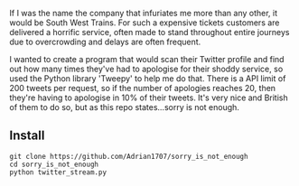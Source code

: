 If I was the name the company that infuriates me more than any other, it would be South West Trains. For such a expensive tickets customers are delivered a horrific service, often made to stand throughout entire journeys due to overcrowding and delays are often frequent. 


I wanted to create a program that would scan their Twitter profile and find out how many times they've had to apologise for their shoddy service, so used the Python library 'Tweepy' to help me do that. There is a API limit of 200 tweets per request, so if the number of apologies reaches 20, then they're having to apologise in 10% of their tweets. It's very nice and British of them to do so, but as this repo states...sorry is not enough. 


## Install

```
git clone https://github.com/Adrian1707/sorry_is_not_enough
cd sorry_is_not_enough
python twitter_stream.py
```